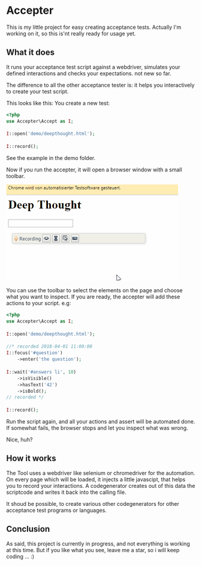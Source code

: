 # Accepter

This is my little project for easy creating acceptance tests. Actually I'm working on it, so this is'nt really ready for usage yet.

## What it does

It runs your acceptance test script against a webdriver, simulates your defined interactions and checks your expectations. not new so far.

The difference to all the other acceptance tester is: it helps you interactively to create your test script.

This looks like this: You create a new test:
```php
<?php
use Accepter\Accept as I;

I::open('demo/deepthought.html');

I::record();
```

See the example in the demo folder.

Now if you run the accepter, it will open a browser window with a small toolbar.

![Sample recording](docs\images\rec.gif)

You can use the toolbar to select the elements on the page and choose what you want to inspect. If you are ready, the accepter will add these actions to your script. e.g:

```php
<?php
use Accepter\Accept as I;

I::open('demo/deepthought.html');

//* recorded 2018-04-01 11:00:00
I::focus('#question')
    ->enter('the question');

I::wait('#answers li', 10)
    ->isVisible()
    ->hasText('42')
    ->isBold();
// recorded */

I::record();
```

Run the script again, and all your actions and assert will be automated done. If somewhat fails, the browser stops and let you inspect what was wrong.

Nice, huh?

## How it works

The Tool uses a webdriver like selenium or chromedriver for the automation. On every page which will be loaded, it injects a little javascipt, that helps you to record your interactions. A codegenerator creates out of this data the scriptcode and writes it back into the calling file.

It shoud be possible, to create various other codegenerators for other acceptance test programs or languages.

## Conclusion

As said, this project is currently in progress, and not everything is working at this time. But if you like what you see, leave me a star, so i will keep coding ... :)
